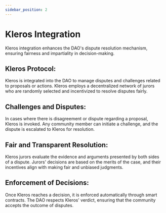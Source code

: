 ```yaml
---
sidebar_position: 2
---
```


# Kleros Integration

Kleros integration enhances the DAO's dispute resolution mechanism, ensuring fairness and impartiality in decision-making.

## Kleros Protocol:

Kleros is integrated into the DAO to manage disputes and challenges related to proposals or actions.
Kleros employs a decentralized network of jurors who are randomly selected and incentivized to resolve disputes fairly.

## Challenges and Disputes:

In cases where there is disagreement or dispute regarding a proposal, Kleros is invoked.
Any community member can initiate a challenge, and the dispute is escalated to Kleros for resolution.

## Fair and Transparent Resolution:

Kleros jurors evaluate the evidence and arguments presented by both sides of a dispute.
Jurors' decisions are based on the merits of the case, and their incentives align with making fair and unbiased judgments.

## Enforcement of Decisions:

Once Kleros reaches a decision, it is enforced automatically through smart contracts.
The DAO respects Kleros' verdict, ensuring that the community accepts the outcome of disputes.
